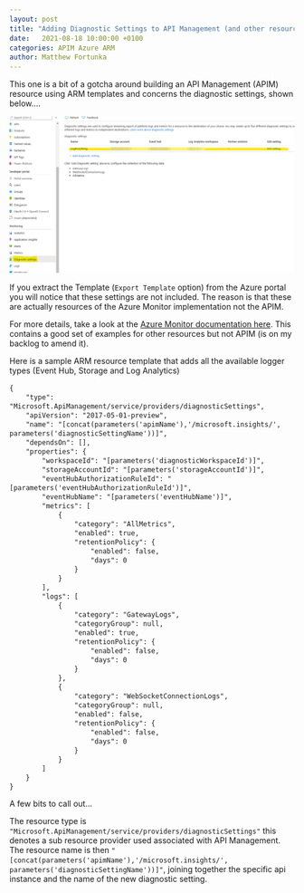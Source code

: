 ```yaml
---
layout: post
title: "Adding Diagnostic Settings to API Management (and other resources) using ARM templates"
date:   2021-08-18 10:00:00 +0100
categories: APIM Azure ARM
author: Matthew Fortunka
---
```


This one is a bit of a gotcha around building an API Management (APIM) resource using ARM templates and concerns the diagnostic settings, shown below....


![](/assets/2021-08-18-adding-diagnostic-settings-to-api-management-using-arm-templates/diagnostic_settings_portal.png "API Management diagnostic settings in the Azure Portal")

If you extract the Template (`Export Template` option) from the Azure portal you will notice that these settings are not included.  The reason is that these are actually resources of the Azure Monitor implementation not the APIM.

For more details, take a look at the [Azure Monitor documentation here](https://docs.microsoft.com/en-us/azure/azure-monitor/essentials/resource-manager-diagnostic-settings).  This contains a good set of examples for other resources but not APIM (is on my backlog to amend it).

Here is a sample ARM resource template that adds all the available logger types (Event Hub, Storage and Log Analytics)

    {
        "type": "Microsoft.ApiManagement/service/providers/diagnosticSettings",
        "apiVersion": "2017-05-01-preview",
        "name": "[concat(parameters('apimName'),'/microsoft.insights/', parameters('diagnosticSettingName'))]",
        "dependsOn": [],
        "properties": {
            "workspaceId": "[parameters('diagnosticWorkspaceId')]",
            "storageAccountId": "[parameters('storageAccountId')]",
            "eventHubAuthorizationRuleId": "[parameters('eventHubAuthorizationRuleId')]",
            "eventHubName": "[parameters('eventHubName')]",
            "metrics": [
                {
                    "category": "AllMetrics",
                    "enabled": true,
                    "retentionPolicy": {
                        "enabled": false,
                        "days": 0
                    }
                }
            ],
            "logs": [
                {
                    "category": "GatewayLogs",
                    "categoryGroup": null,
                    "enabled": true,
                    "retentionPolicy": {
                        "enabled": false,
                        "days": 0
                    }
                },
                {
                    "category": "WebSocketConnectionLogs",
                    "categoryGroup": null,
                    "enabled": false,
                    "retentionPolicy": {
                        "enabled": false,
                        "days": 0
                    }
                }
            ]
        }
    }

A few bits to call out...

The resource type is `"Microsoft.ApiManagement/service/providers/diagnosticSettings"` this denotes a sub resource provider used associated with API Management.
The resource name is then `"[concat(parameters('apimName'),'/microsoft.insights/', parameters('diagnosticSettingName'))]"`, joining together the specific api instance and the name of the new diagnostic setting.

